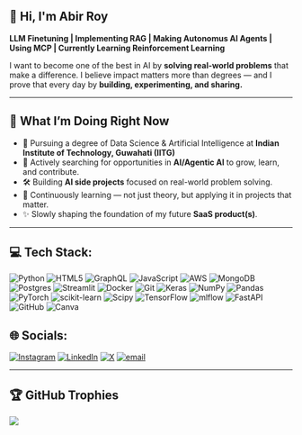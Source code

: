 ## 🙋 Hi, I'm Abir Roy

**LLM Finetuning | Implementing RAG | Making Autonomus AI Agents | Using MCP | Currently Learning Reinforcement Learning**
  
I want to become one of the best in AI by **solving real-world problems** that make a difference. I believe impact matters more than degrees — and I prove that every day by **building, experimenting, and sharing.**

---

## 📢 What I’m Doing Right Now  

- 🏫 Pursuing a degree of Data Science & Artificial Intelligence at **Indian Institute of Technology, Guwahati (IITG)**
- 💼 Actively searching for opportunities in **AI/Agentic AI** to grow, learn, and contribute.
- 🛠️ Building **AI side projects** focused on real-world problem solving.  
- 📖 Continuously learning — not just theory, but applying it in projects that matter.  
- ✨ Slowly shaping the foundation of my future **SaaS product(s)**.

---
## 💻 Tech Stack:
![Python](https://img.shields.io/badge/python-3670A0?style=for-the-badge&logo=python&logoColor=ffdd54) ![HTML5](https://img.shields.io/badge/html5-%23E34F26.svg?style=for-the-badge&logo=html5&logoColor=white) ![GraphQL](https://img.shields.io/badge/-GraphQL-E10098?style=for-the-badge&logo=graphql&logoColor=white) ![JavaScript](https://img.shields.io/badge/javascript-%23323330.svg?style=for-the-badge&logo=javascript&logoColor=%23F7DF1E) ![AWS](https://img.shields.io/badge/AWS-%23FF9900.svg?style=for-the-badge&logo=amazon-aws&logoColor=white) ![MongoDB](https://img.shields.io/badge/MongoDB-%234ea94b.svg?style=for-the-badge&logo=mongodb&logoColor=white) ![Postgres](https://img.shields.io/badge/postgres-%23316192.svg?style=for-the-badge&logo=postgresql&logoColor=white) ![Streamlit](https://img.shields.io/badge/Streamlit-%23FE4B4B.svg?style=for-the-badge&logo=streamlit&logoColor=white) ![Docker](https://img.shields.io/badge/docker-%230db7ed.svg?style=for-the-badge&logo=docker&logoColor=white) ![Git](https://img.shields.io/badge/git-%23F05033.svg?style=for-the-badge&logo=git&logoColor=white) ![Keras](https://img.shields.io/badge/Keras-%23D00000.svg?style=for-the-badge&logo=Keras&logoColor=white) ![NumPy](https://img.shields.io/badge/numpy-%23013243.svg?style=for-the-badge&logo=numpy&logoColor=white) ![Pandas](https://img.shields.io/badge/pandas-%23150458.svg?style=for-the-badge&logo=pandas&logoColor=white) ![PyTorch](https://img.shields.io/badge/PyTorch-%23EE4C2C.svg?style=for-the-badge&logo=PyTorch&logoColor=white) ![scikit-learn](https://img.shields.io/badge/scikit--learn-%23F7931E.svg?style=for-the-badge&logo=scikit-learn&logoColor=white) ![Scipy](https://img.shields.io/badge/SciPy-%230C55A5.svg?style=for-the-badge&logo=scipy&logoColor=%white) ![TensorFlow](https://img.shields.io/badge/TensorFlow-%23FF6F00.svg?style=for-the-badge&logo=TensorFlow&logoColor=white) ![mlflow](https://img.shields.io/badge/mlflow-%23d9ead3.svg?style=for-the-badge&logo=numpy&logoColor=blue) ![FastAPI](https://img.shields.io/badge/FastAPI-005571?style=for-the-badge&logo=fastapi) ![GitHub](https://img.shields.io/badge/github-%23121011.svg?style=for-the-badge&logo=github&logoColor=white) ![Canva](https://img.shields.io/badge/Canva-%2300C4CC.svg?style=for-the-badge&logo=Canva&logoColor=white)



## 🌐 Socials:
[![Instagram](https://img.shields.io/badge/Instagram-%23E4405F.svg?logo=Instagram&logoColor=white)](https://instagram.com/abirroy.io) [![LinkedIn](https://img.shields.io/badge/LinkedIn-%230077B5.svg?logo=linkedin&logoColor=white)](https://linkedin.com/in/abirroyy) [![X](https://img.shields.io/badge/X-black.svg?logo=X&logoColor=white)](https://x.com/aiwithabir) [![email](https://img.shields.io/badge/Email-D14836?logo=gmail&logoColor=white)](mailto:abirdataanalyst@gmail.com) 

---

## 🏆 GitHub Trophies
![](https://github-profile-trophy.vercel.app/?username=Abirdataanalyst&theme=transparent&no-frame=false&no-bg=false&margin-w=4)

<!-- Proudly created with GPRM ( https://gprm.itsvg.in ) -->
